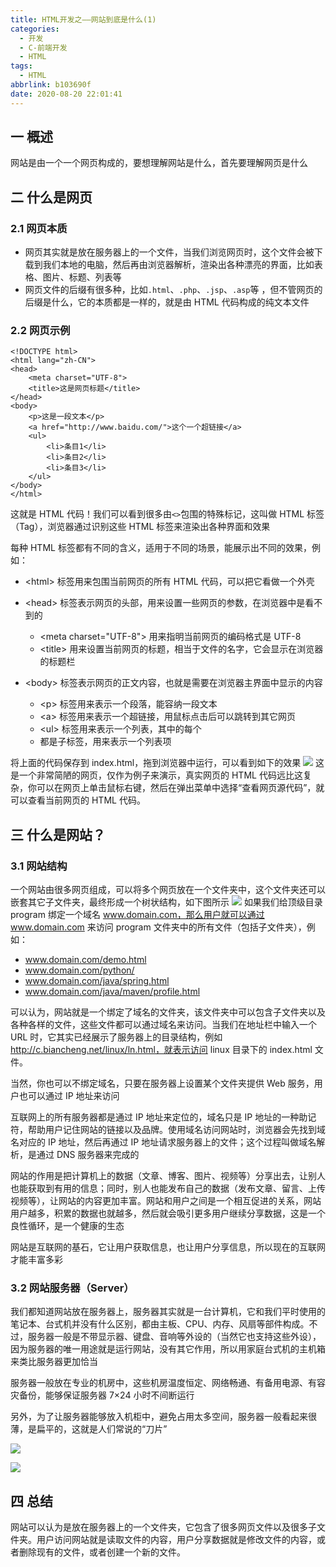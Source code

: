 ```yaml
---
title: HTML开发之——网站到底是什么(1)
categories:
  - 开发
  - C-前端开发
  - HTML
tags:
  - HTML
abbrlink: b103690f
date: 2020-08-20 22:01:41
---
```

## 一 概述

网站是由一个一个网页构成的，要想理解网站是什么，首先要理解网页是什么 

<!--more-->

## 二 什么是网页

### 2.1 网页本质

* 网页其实就是放在服务器上的一个文件，当我们浏览网页时，这个文件会被下载到我们本地的电脑，然后再由浏览器解析，渲染出各种漂亮的界面，比如表格、图片、标题、列表等 
* 网页文件的后缀有很多种，比如`.html`、`.php`、`.jsp`、`.asp`等 ，但不管网页的后缀是什么，它的本质都是一样的，就是由 HTML 代码构成的纯文本文件 

### 2.2 网页示例

```
<!DOCTYPE html>
<html lang="zh-CN">
<head>
    <meta charset="UTF-8">
    <title>这是网页标题</title>
</head>
<body>
    <p>这是一段文本</p>
    <a href="http://www.baidu.com/">这个一个超链接</a>
    <ul>
        <li>条目1</li>
        <li>条目2</li>
        <li>条目3</li>
    </ul>
</body>
</html>
```

这就是 HTML 代码！我们可以看到很多由`<>`包围的特殊标记，这叫做 HTML 标签（Tag），浏览器通过识别这些 HTML 标签来渲染出各种界面和效果 

每种 HTML 标签都有不同的含义，适用于不同的场景，能展示出不同的效果，例如： 

* \<html> 标签用来包围当前网页的所有 HTML 代码，可以把它看做一个外壳 
* \<head> 标签表示网页的头部，用来设置一些网页的参数，在浏览器中是看不到的 
  - \<meta charset="UTF-8"> 用来指明当前网页的编码格式是 UTF-8  
  - \<title> 用来设置当前网页的标题，相当于文件的名字，它会显示在浏览器的标题栏 
  
* \<body> 标签表示网页的正文内容，也就是需要在浏览器主界面中显示的内容 
  - \<p> 标签用来表示一个段落，能容纳一段文本  
  - \<a> 标签用来表示一个超链接，用鼠标点击后可以跳转到其它网页  
  - \<ul> 标签用来表示一个列表，其中的每个 <li> 都是子标签，用来表示一个列表项 

将上面的代码保存到 index.html，拖到浏览器中运行，可以看到如下的效果 
![][1]
这是一个非常简陋的网页，仅作为例子来演示，真实网页的 HTML 代码远比这复杂，你可以在网页上单击鼠标右键，然后在弹出菜单中选择“查看网页源代码”，就可以查看当前网页的 HTML 代码。

## 三 什么是网站？

### 3.1 网站结构

 一个网站由很多网页组成，可以将多个网页放在一个文件夹中，这个文件夹还可以嵌套其它子文件夹，最终形成一个树状结构，如下图所示 
![][2]
如果我们给顶级目录 program 绑定一个域名 www.domain.com，那么用户就可以通过 www.domain.com 来访问 program 文件夹中的所有文件（包括子文件夹），例如：

* www.domain.com/demo.html
* www.domain.com/python/
* www.domain.com/java/spring.html
* www.domain.com/java/maven/profile.html

可以认为，网站就是一个绑定了域名的文件夹，该文件夹中可以包含子文件夹以及各种各样的文件，这些文件都可以通过域名来访问。当我们在地址栏中输入一个 URL 时，它其实已经展示了服务器上的目录结构，例如 http://c.biancheng.net/linux/ln.html，就表示访问 linux 目录下的 index.html 文件。 

当然，你也可以不绑定域名，只要在服务器上设置某个文件夹提供 Web 服务，用户也可以通过 IP 地址来访问 

互联网上的所有服务器都是通过 IP 地址来定位的，域名只是 IP 地址的一种助记符，帮助用户记住网站的链接以及品牌。使用域名访问网站时，浏览器会先找到域名对应的 IP 地址，然后再通过 IP 地址请求服务器上的文件；这个过程叫做域名解析，是通过 DNS 服务器来完成的 

网站的作用是把计算机上的数据（文章、博客、图片、视频等）分享出去，让别人也能获取到有用的信息；同时，别人也能发布自己的数据（发布文章、留言、上传视频等），让网站的内容更加丰富。网站和用户之间是一个相互促进的关系，网站用户越多，积累的数据也就越多，然后就会吸引更多用户继续分享数据，这是一个良性循环，是一个健康的生态 

网站是互联网的基石，它让用户获取信息，也让用户分享信息，所以现在的互联网才能丰富多彩 

### 3.2 网站服务器（Server）

我们都知道网站放在服务器上，服务器其实就是一台计算机，它和我们平时使用的笔记本、台式机并没有什么区别，都由主板、CPU、内存、风扇等部件构成。不过，服务器一般是不带显示器、键盘、音响等外设的（当然它也支持这些外设），因为服务器的唯一用途就是运行网站，没有其它作用，所以用家庭台式机的主机箱来类比服务器更加恰当 

服务器一般放在专业的机房中，这些机房温度恒定、网络畅通、有备用电源、有容灾备份，能够保证服务器 7×24 小时不间断运行 

另外，为了让服务器能够放入机柜中，避免占用太多空间，服务器一般看起来很薄，是扁平的，这就是人们常说的“刀片” 

![][3]

![][4]

## 四 总结

网站可以认为是放在服务器上的一个文件夹，它包含了很多网页文件以及很多子文件夹。用户访问网站就是读取文件的内容，用户分享数据就是修改文件的内容，或者删除现有的文件，或者创建一个新的文件。 



[1]:https://cdn.jsdelivr.net/gh/PGzxc/CDN@master/blog-image/html-webset-sample-preview.png
[2]:https://cdn.jsdelivr.net/gh/PGzxc/CDN@master/blog-image/html-webset--web-tree-view.png
[3]:https://cdn.jsdelivr.net/gh/PGzxc/CDN@master/blog-image/html-webset-server-look.png
[4]:https://cdn.jsdelivr.net/gh/PGzxc/CDN@master/blog-image/html-webset-server-gui-look.png